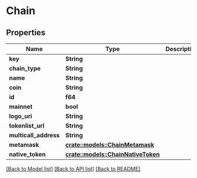 # Chain

## Properties

Name | Type | Description | Notes
------------ | ------------- | ------------- | -------------
**key** | **String** |  | 
**chain_type** | **String** |  | 
**name** | **String** |  | 
**coin** | **String** |  | 
**id** | **f64** |  | 
**mainnet** | **bool** |  | 
**logo_uri** | **String** |  | 
**tokenlist_url** | **String** |  | 
**multicall_address** | **String** |  | 
**metamask** | [**crate::models::ChainMetamask**](Chain_metamask.md) |  | 
**native_token** | [**crate::models::ChainNativeToken**](Chain_nativeToken.md) |  | 

[[Back to Model list]](../README.md#documentation-for-models) [[Back to API list]](../README.md#documentation-for-api-endpoints) [[Back to README]](../README.md)


